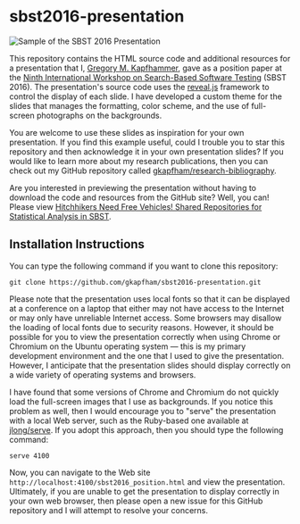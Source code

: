 # sbst2016-presentation

![Sample of the SBST 2016 Presentation](sbst2016_position.png)

This repository contains the HTML source code and additional resources for a
presentation that I, [Gregory M.
Kapfhammer](http://www.cs.allegheny.edu/sites/gkapfham), gave as a position
paper at the [Ninth International Workshop on Search-Based Software
Testing](https://cse.sc.edu/~ggay/sbst2016/) (SBST 2016). The presentation's
source code uses the [reveal.js](https://github.com/hakimel/reveal.js/)
framework to control the display of each slide. I have developed a custom theme
for the slides that manages the formatting, color scheme, and the use of
full-screen photographs on the backgrounds.

You are welcome to use these slides as inspiration for your own presentation.
If you find this example useful, could I trouble you to star this repository
and then acknowledge it in your own presentation slides? If you would like to
learn more about my research publications, then you can check out my GitHub
repository called
[gkapfham/research-bibliography](https://github.com/gkapfham/research-bibliography).

Are you interested in previewing the presentation without having to download
the code and resources from the GitHub site? Well, you can! Please view
[Hitchhikers Need Free Vehicles! Shared Repositories for Statistical Analysis
in
SBST](http://cdn.rawgit.com/taylor-redman/fs102Spring2017-Presentation1-taylor-redman/master/sbst2016_position.html).

## Installation Instructions

You can type the following command if you want to clone this repository:

```shell
git clone https://github.com/gkapfham/sbst2016-presentation.git
```

Please note that the presentation uses local fonts so that it can be displayed
at a conference on a laptop that either may not have access to the Internet or
may only have unreliable Internet access. Some browsers may disallow the
loading of local fonts due to security reasons. However, it should be possible
for you to view the presentation correctly when using Chrome or Chromium on the
Ubuntu operating system &mdash; this is my primary development environment and
the one that I used to give the presentation. However, I anticipate that the
presentation slides should display correctly on a wide variety of operating
systems and browsers.

I have found that some versions of Chrome and Chromium do not quickly load the
full-screen images that I use as backgrounds. If you notice this problem as
well, then I would encourage you to "serve" the presentation with a local Web
server, such as the Ruby-based one available at
[jlong/serve](https://github.com/jlong/serve). If you adopt this approach, then
you should type the following command:

```shell
serve 4100
```

Now, you can navigate to the Web site
`http://localhost:4100/sbst2016_position.html` and view the presentation.
Ultimately, if you are unable to get the presentation to display correctly in
your own web browser, then please open a new issue for this GitHub repository
and I will attempt to resolve your concerns.
